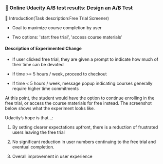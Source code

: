 ### 📘 Online Udacity A/B test results: Design an A/B Test
📖 Introduction(Task description:Free Trial Screener)
* Goal to maximize course completion by user

* Two options: 'start free trial', 'access course materials'

#### Description of Experimented Change
* If user clicked free trial, they are given a prompt to indicate how much of their time can be devoted

* If time >= 5 hours / week, proceed to checkout

* If time < 5 hours / week, message popup indicating courses generally require higher time commitments

At this point, the student would have the option to continue enrolling in the free trial, or access the course materials for free instead. The screenshot below shows what the experiment looks like.

Udacity’s hope is that…:
1) By setting clearer expectations upfront, there is a reduction of frustrated users leaving the free trial

2) No significant reduction in user numbers continuing to the free trial and eventual completion.

3) Overall improvement in user experience
